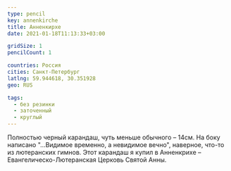 ```yaml
---
type: pencil
key: annenkirche
title: Анненкирхе
date: 2021-01-18T11:13:33+03:00

gridSize: 1
pencilCount: 1

countries: Россия
cities: Санкт-Петербург
latlng: 59.944618, 30.351928
geo: RUS

tags:
  - без резинки
  - заточенный
  - круглый
---
```


Полностью черный карандаш, чуть меньше обычного – 14см. На боку написано "…Видимое временно, а невидимое вечно", наверное, что-то из лютеранских гимнов. Этот карандаш я купил в Анненкрихе – Евангелическо-Лютеранская Церковь Святой Анны.
